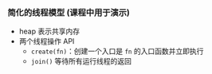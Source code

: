 ### 简化的线程模型 (课程中用于演示)
- heap 表示共享内存
- 两个线程操作 API
	- `create(fn)`：创建一个入口是 ` fn ` 的入口函数并立即执行
	- `join()` 等待所有运行线程的返回